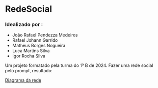# RedeSocial

<h3>Idealizado por :</h3>
<ul> 
  <li>João Rafael Pendezza Medeiros</li>
  <li>Rafael Johann Garrido</li>
  <li>Matheus Borges Nogueira</li>
  <li>Luca Martins Silva</li>
  <li>Igor Rocha Silva</li>
</ul>

Um projeto formatado pela turma do 1º B de 2024. Fazer uma rede social pelo prompt, resultado:

<a href = 'http://dbdiagram.io/d/66ff1371fb079c7ebd46f848'>Diagrama da rede</a>
